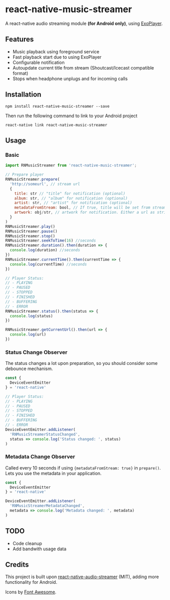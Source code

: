 # react-native-music-streamer

A react-native audio streaming module **(for Android only)**, using [ExoPlayer](https://github.com/google/ExoPlayer).

## Features

- Music playback using foreground service
- Fast playback start due to using ExoPlayer
- Configurable notification
- Autoupdate current title from stream (Shoutcast/Icecast compatible format)
- Stops when headphone unplugs and for incoming calls

## Installation

`npm install react-native-music-streamer --save`

Then run the following command to link to your Android project

`react-native link react-native-music-streamer`

## Usage

### Basic

```javascript
import RNMusicStreamer from 'react-native-music-streamer';

// Prepare player
RNMusicStreamer.prepare(
  'http://someurl', // stream url
  {
    title: str // "title" for notification (optional)
    album: str, // "album" for notification (optional)
    artist: str, // "artist" for notification (optional)
    metadataFromStream: bool, // If true, title will be set from stream metadata. Updates every 10s. 'title' property will be used as placeholder. (optional)
    artwork: obj/str, // artwork for notification. Either a url as string, or a react-native format {uri: ...} object for local image. (optional)
  }
)
RNMusicStreamer.play()
RNMusicStreamer.pause()
RNMusicStreamer.stop()
RNMusicStreamer.seekToTime(16) //seconds
RNMusicStreamer.duration().then(duration => {
  console.log(duration) //seconds
})
RNMusicStreamer.currentTime().then(currentTime => {
  console.log(currentTime) //seconds
})

// Player Status:
// - PLAYING
// - PAUSED
// - STOPPED
// - FINISHED
// - BUFFERING
// - ERROR
RNMusicStreamer.status().then(status => {
  console.log(status)
})

RNMusicStreamer.getCurrentUrl().then(url => {
  console.log(url)
})

```

### Status Change Observer
The status changes a lot upon preparation, so you should consider some debounce mechanism.

```javascript
const {
  DeviceEventEmitter
} = 'react-native'

// Player Status:
// - PLAYING
// - PAUSED
// - STOPPED
// - FINISHED
// - BUFFERING
// - ERROR
DeviceEventEmitter.addListener(
  'RNMusicStreamerStatusChanged',
  status => console.log('Status changed: ', status)
)

```

### Metadata Change Observer

Called every 10 seconds if using `{metadataFromStream: true}` in `prepare()`. Lets you use the metadata in your application.

```javascript
const {
  DeviceEventEmitter
} = 'react-native'

DeviceEventEmitter.addListener(
  'RNMusicStreamerMetadataChanged',
  metadata => console.log('Metadata changed: ', metadata)
)

```

## TODO

- Code cleanup
- Add bandwith usage data

## Credits

This project is built upon [react-native-audio-streamer](https://github.com/indiecastfm/react-native-audio-streamer) (MIT), adding more functionality for Android.

Icons by [Font Awesome](http://fontawesome.io/).

